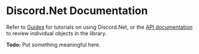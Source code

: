 
# Discord.Net Documentation

Refer to [Guides](guides/intro.md) for tutorials on using Discord.Net, or the [API documentation](api/index.md) to review individual objects in the library.

**Todo:** Put something meaningful here.